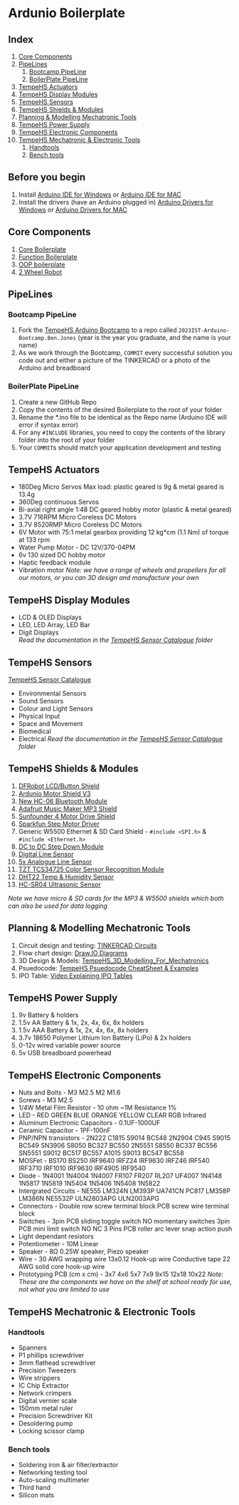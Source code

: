 # Ardunio Boilerplate

## Index
1. [Core Components](#core-components)
2. [PipeLines](#pipelines)
    1. [Bootcamp PipeLine](#bootcamp-pipeline)
    2. [BoilerPlate PipeLine](#boilerplate-pipeline)
3. [TempeHS Actuators](#tempehs-actuators)
4. [TempeHS Display Modules](tempehs-display-modules)
5. [TempeHS Sensors](#tempehs-sensors)
6. [TempeHS Shields & Modules](#tempehs-shields--modules)
7. [Planning & Modelling Mechatronic Tools](#planning--modelling-mechatronic-tools)
8. [TempeHS Power Supply](#tempehs-power-supply)
9. [TempeHS Electronic Components](#tempehs-electronic-components)
10. [TempeHS Mechatronic & Electronic Tools](#tempehs-mechatronic--electronic-tools)
    1. [Handtools](#handtools)
    2. [Bench tools](#bench-tools)

## Before you begin
  1. Install [Arduino IDE for Windows](https://drive.google.com/file/d/1ha-3JTMwprRaKoNczq-eIYs7LrxqR_wl/view?usp=drive_link) or [Arduino IDE for MAC](https://drive.google.com/file/d/1hbWTW9vQ1C1OLoO4T3Ryvpsaqmj3jIQ2/view?usp=drive_link)
  2. Install the drivers (have an Arduino plugged in) [Arduino Drivers for Windows](https://drive.google.com/file/d/1N4CTs-A-gCkxT95O66jF0c6Au0xf9ItV/view?usp=drive_link) or [Arduino Drivers for MAC](https://drive.google.com/file/d/1N8Lot8dtUUb35Mb_IGzqSXzwtOSGLidK/view?usp=drive_link)

## Core Components
1. [Core Boilerplate](https://github.com/TempeHS/TempeHS_Ardunio_Boilerplate/tree/main/Ardunio_Core_Boilerplate)
2. [Function Boilerplate](https://github.com/TempeHS/TempeHS_Ardunio_Boilerplate/tree/main/Ardunio_Function_Boilerplate)
3. [OOP boilerplate](https://github.com/TempeHS/TempeHS_Ardunio_Boilerplate/tree/main/Ardunio_OOP_Boilerplate)
4. [2 Wheel Robot]() 

## PipeLines
### Bootcamp PipeLine
1. Fork the [TempeHS Arduino Bootcamp](https://github.com/TempeHS/TempeHS_Ardunio_Bootcamp) to a repo called `2023IST-Arduino-Bootcamp.Ben.Jones` (year is the year you graduate, and the name is your name)
2. As we work through the Bootcamp, `COMMIT` every successful solution you code out and either a picture of the TINKERCAD or a photo of the Arduino and breadboard

### BoilerPlate PipeLine
1. Create a new GitHub Repo
2. Copy the contents of the desired Boilerplate to the root of your folder
3. Rename the *.ino file to be identical as the Repo name (Arduino IDE will error if syntax error)
4. For any `#INCLUDE` libraries, you need to copy the contents of the library folder into the root of your folder
5. Your `COMMIT`s should match your application development and testing

## TempeHS Actuators
- 180Deg Micro Servos Max load: plastic geared is 9g & metal geared is 13.4g
- 360Deg continuous Servos
- Bi-axial right angle 1:48 DC geared hobby motor (plastic & metal geared)
- 3.7V 716RPM Micro Coreless DC Motors
- 3.7V 8520RMP Micro Coreless DC Motors
- 6V Motor with 75:1 metal gearbox providing 12 kg*cm (1.1 Nm) of torque at 133 rpm
- Water Pump Motor - DC 12V/370-04PM 
- 6v 130 sized DC hobby motor
- Haptic feedback module
- Vibration motor
*Note: we have a range of wheels and propellers for all our motors, or you can 3D design and manufacture your own*

## TempeHS Display Modules
- LCD & OLED Displays
- LED, LED Array, LED Bar
- Digit Displays  
*Read the documentation in the [TempeHS Sensor Catalogue](https://github.com/TempeHS/TempeHS_Ardunio_Boilerplate/tree/main/TempeHS_Sensor_Catalogue) folder*

## TempeHS Sensors
[TempeHS Sensor Catalogue](https://github.com/TempeHS/TempeHS_Ardunio_Boilerplate/tree/main/TempeHS_Sensor_Catalogue)
- Environmental Sensors
- Sound Sensors
- Colour and Light Sensors
- Physical Input
- Space and Movement
- Biomedical
- Electrical
*Read the documentation in the [TempeHS Sensor Catalogue](https://github.com/TempeHS/TempeHS_Ardunio_Boilerplate/tree/main/TempeHS_Sensor_Catalogue) folder*

## TempeHS Shields & Modules
1. [DFRobot LCD/Button Shield](https://wiki.dfrobot.com/LCD_KeyPad_Shield_For_Arduino_SKU__DFR0009)
2. [Ardunio Motor Shield V3](https://store.arduino.cc/products/arduino-motor-shield-rev3)
3. [New HC-06 Bluetooth Module](https://www.aranacorp.com/en/arduino-and-bluetooth-module-hc-06/)
4. [Adafruit Music Maker MP3 Shield](https://learn.adafruit.com/adafruit-music-maker-shield-vs1053-mp3-wav-wave-ogg-vorbis-player)
5. [Sunfounder 4 Motor Drive Shield](http://wiki.sunfounder.cc/index.php?title=L293D_Motor_Driver_Shield) 
6. [Sparkfun Step Motor Driver](https://github.com/sparkfun/Easy_Driver)
7. Generic W5500 Ethernet & SD Card Shield - `#include <SPI.h>` & `#include <Ethernet.h>`
6. [DC to DC Step Down Module]()
7. [Digital Line Sensor]()
8. [5x Analogue Line Sensor]()
9. [TZT TCS34725 Color Sensor Recognition Module]()
10. [DHT22 Temp & Humidity Sensor]()
11. [HC-SR04 Ultrasonic Sensor]()

*Note we have micro & SD cards for the MP3 & W5500 shields which both can also be used for data logging*

## Planning & Modelling Mechatronic Tools
1. Circuit design and testing: [TINKERCAD Circuits](https://www.tinkercad.com/dashboard?collection=designs&type=circuits)
2. Flow chart design: [Draw.IO Diagrams](https://app.diagrams.net/)
3. 3D Design & Models: [TempeHS_3D_Modelling_For_Mechatronics](https://github.com/TempeHS/TempeHS_Ardunio_Boilerplate/tree/main/TempeHS_3D_Modelling_For_Mechatronics)
4. Psuedocode: [TempeHS Psuedocode CheatSheet & Examples](https://github.com/TempeHS/TempeHS_Ardunio_Boilerplate/blob/main/PsuedeoCode%20StyleGuide.pdf)
5. IPO Table: [Video Explaining IPO Tables](https://www.youtube.com/watch?v=a10a11oxjrA)

## TempeHS Power Supply
1. 9v Battery & holders
2. 1.5v AA Battery & 1x, 2x, 4x, 6x, 8x holders
3. 1.5v AAA Battery & 1x, 2x, 4x, 6x, 8x holders
4. 3.7v 18650 Polymer Lithium Ion Battery (LiPo) & 2x holders
5. 0-12v wired variable power source
6. 5v USB breadboard powerhead

## TempeHS Electronic Components
- Nuts and Bolts - M3 M2.5 M2 M1.6
- Screws - M3 M2.5
- 1/4W Metal Film Resistor - 10 ohm ~1M Resistance 1%
- LED - RED GREEN BLUE ORANGE YELLOW CLEAR RGB Infrared
- Aluminum Electronic Capacitors - 0.1UF-1000UF
- Ceramic Capacitor - 1PF-100nF
- PNP/NPN transistors - 2N222 C1815 S9014 BC548 2N2904 C945 S9015 BC549 SN3906 S8050 BC327 BC550 2N5551 S8550 BC337 BC556 SN5551 S9012 BC517 BC557 A1015 S9013 BC547 BC558
- MOSFet - BS170 BS250 IRF9640 IRFZ24 IRF9630 IRFZ46 IRF540 IRF3710 IRF1010 IRF9630 IRF4905 IRF9540
- Diode - 1N4001 1N4004 1N4007 FR107 FR207 RL207 UF4007 1N4148 1N5817 1N5819 1N5404 1N5406 1N5408 1N5822
- Intergrated Circuits - NE555 LM324N LM393P UA741CN PC817 LM358P LM386N NE5532P ULN2803APG ULN2003APG
- Connectors - Double row screw terminal block PCB screw wire terminal block
- Switches - 3pin PCB sliding toggle switch NO momentary switches 3pin PCB mini limit switch NO NC 3 Pins PCB roller arc lever snap action push
- Light dependant resistors
- Potentiometer - 10M Linear
- Speaker - 8Ω 0.25W speaker, Piezo speaker
- Wire - 30 AWG wrapping wire 13x0.12 Hook-up wire Conductive tape 22 AWG solid core hook-up wire
- Prototyping PCB (cm x cm) - 3x7 4x6 5x7 7x9 9x15 12x18 10x22
*Note: These are the components we have on the shelf at school ready for use, not what you are limited to use*

## TempeHS Mechatronic & Electronic Tools
### Handtools
- Spanners
- P1 phillips screwdriver
- 3mm flathead screwdriver
- Precision Tweezers
- Wire strippers
- IC Chip Extractor
- Network crimpers
- Digital vernier scale
- 150mm metal ruler
- Precision Screwdriver Kit
- Desoldering pump
- Locking scissor clamp

### Bench tools
- Soldering iron & air filter/extractor
- Networking testing tool
- Auto-scaling multimeter
- Third hand
- Silicon mats